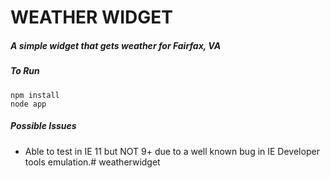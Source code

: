 # WEATHER WIDGET
##### A simple widget that gets weather for Fairfax, VA

##### To Run
    npm install
    node app

##### Possible Issues
  * Able to test in IE 11 but NOT 9+ due to a well known bug in IE Developer tools emulation.# weatherwidget
